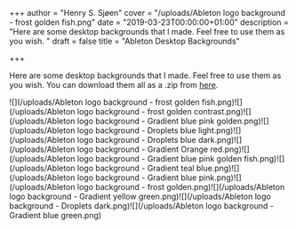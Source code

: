 +++
author = "Henry S. Sjøen"
cover = "/uploads/Ableton logo background - frost golden fish.png"
date = "2019-03-23T00:00:00+01:00"
description = "Here are some desktop backgrounds that I made. Feel free to use them as you wish. "
draft = false
title = "Ableton Desktop Backgrounds"

+++

Here are some desktop backgrounds that I made. Feel free to use them as you wish. 
You can download them all as a .zip from [here](/uploads/Ableton_Backgrounds.zip).

![](/uploads/Ableton logo background - frost golden fish.png)![](/uploads/Ableton logo background - frost golden contrast.png)![](/uploads/Ableton logo background - Gradient blue pink golden.png)![](/uploads/Ableton logo background - Droplets blue light.png)![](/uploads/Ableton logo background - Droplets blue dark.png)![](/uploads/Ableton logo background - Gradient Orange red.png)![](/uploads/Ableton logo background - Gradient blue pink golden fish.png)![](/uploads/Ableton logo background - Gradient teal blue.png)![](/uploads/Ableton logo background - Gradient blue pink.png)![](/uploads/Ableton logo background - frost golden.png)![](/uploads/Ableton logo background - Gradient yellow green.png)![](/uploads/Ableton logo background - Droplets dark.png)![](/uploads/Ableton logo background - Gradient blue green.png)